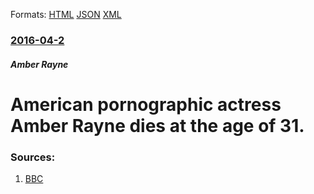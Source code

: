 
Formats: [HTML](/news/2016/04/2/american-pornographic-actress-amber-rayne-dies-at-the-age-of-31.html)  [JSON](/news/2016/04/2/american-pornographic-actress-amber-rayne-dies-at-the-age-of-31.json)  [XML](/news/2016/04/2/american-pornographic-actress-amber-rayne-dies-at-the-age-of-31.xml)  

### [2016-04-2](/news/2016/04/2/index.md)

##### Amber Rayne
#  American pornographic actress Amber Rayne dies at the age of 31. 




### Sources:

1. [BBC](http://www.bbc.co.uk/newsbeat/article/35962167/ex-porn-star-amber-rayne-is-found-dead-at-her-home-in-los-angeles)
